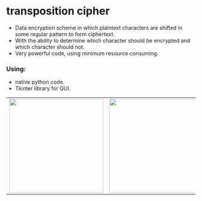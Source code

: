 # transposition cipher
+ Data encryption scheme in which plaintext characters are shifted in some regular pattern to form ciphertext.
+ With the ability to determine which character should be encrypted and which character should not.
+ Very powerful code, using minimum resource consuming. 


### Using:
+ native python code.
+ Tkinter library for GUI.


<table>

<tr>
  <td>
    <img src="https://user-images.githubusercontent.com/34489987/217557729-c3948d1e-2a37-4a3a-a920-f20078a0ef57.png" 
	style="width: 250px; height=250;"/> 
  </td>
    <td>
    <img src="https://user-images.githubusercontent.com/34489987/217557796-a185e817-0eb4-436e-b9f5-54d0239faa0a.png" 
	  style="width: 250px; height=250;"/> 
  </td>
</tr>

</table>
